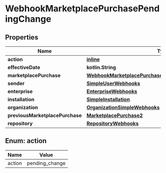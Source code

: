 
# WebhookMarketplacePurchasePendingChange

## Properties
Name | Type | Description | Notes
------------ | ------------- | ------------- | -------------
**action** | [**inline**](#Action) |  | 
**effectiveDate** | **kotlin.String** |  | 
**marketplacePurchase** | [**WebhookMarketplacePurchaseCancelledMarketplacePurchase**](WebhookMarketplacePurchaseCancelledMarketplacePurchase.md) |  | 
**sender** | [**SimpleUserWebhooks**](SimpleUserWebhooks.md) |  | 
**enterprise** | [**EnterpriseWebhooks**](EnterpriseWebhooks.md) |  |  [optional]
**installation** | [**SimpleInstallation**](SimpleInstallation.md) |  |  [optional]
**organization** | [**OrganizationSimpleWebhooks**](OrganizationSimpleWebhooks.md) |  |  [optional]
**previousMarketplacePurchase** | [**MarketplacePurchase2**](MarketplacePurchase2.md) |  |  [optional]
**repository** | [**RepositoryWebhooks**](RepositoryWebhooks.md) |  |  [optional]


<a id="Action"></a>
## Enum: action
Name | Value
---- | -----
action | pending_change



